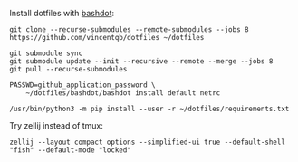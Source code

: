 Install dotfiles with [bashdot](https://github.com/bashdot/bashdot):
```
git clone --recurse-submodules --remote-submodules --jobs 8 https://github.com/vincentqb/dotfiles ~/dotfiles

git submodule sync
git submodule update --init --recursive --remote --merge --jobs 8
git pull --recurse-submodules

PASSWD=github_application_password \
    ~/dotfiles/bashdot/bashdot install default netrc

/usr/bin/python3 -m pip install --user -r ~/dotfiles/requirements.txt
```

Try zellij instead of tmux:
```
zellij --layout compact options --simplified-ui true --default-shell "fish" --default-mode "locked"
```
